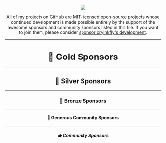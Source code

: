 <p align="center">
<img align="center" src="https://user-images.githubusercontent.com/79079633/173059590-67798395-0798-44ec-a878-6a24c91a4c26.png">
</p>

<p align="center">
All of my projects on GitHub are MIT-licensed open-source projects whose continued development is made possible entirely by the support of the awesome sponsors and community sponsors listed in this file. If you want to join them, please consider <a href="https://github.com/sponsors/cryinkfly">sponsor cryinkfly's development</a>.
</p>

---

<h1 align="center">
🥇 Gold Sponsors
</h2>

---

<h2 align="center">
🥈 Silver Sponsors
</h2>

---

<h3 align="center">
🥉 Bronze Sponsors
</h2>

---

<h4 align="center">
🍺 Generous Community Sponsors
</h2>

---

<h5 align="center">
🫖 Community Sponsors
</h2>
